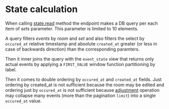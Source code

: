 # State calculation

When calling [state.read](../api/state/read.md) method the endpoint makes a DB query per each
item of _sets_ parameter. This parameter is limited to 10 elements.

A query filters _events_ by _room_ and _set_ and also filters the select by `occured_at` relative
timestamp and absolute `created_at` greater (or less in case of backwards direction) than the
corresponding paramters.

Then it inner joins the query with the `event_state` view that returns only actual events by
applying a `FIRST_VALUE` window function partitioning by label.

Then it comes to double ordering by `occured_at` and `created_at` fields. Just ordering by
created_at is not sufficient because the room may be edited and ordering just by `occured_at`
is not sufficient because [adjustment](room_adjustment.md) operation may collapse many events
(more than the pagination `limit`) into a single `occured_at` value.
